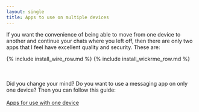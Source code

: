 ```yaml
---
layout: single
title: Apps to use on multiple devices
---
```


If you want the convenience of being able to move from one device to another and continue your chats where you left off, then there are only two apps that I feel have excellent quality and security.  These are:<br>
<table>
{% include install_wire_row.md %}
{% include install_wickrme_row.md %}
</table>

<br>
Did you change your mind?  Do you want to use a messaging app on only one device?  Then you can follow this guide:<br>
<br>
<a href="guide_single_device.html" class="btn btn--info btn--x-large">Apps for use with one device</a><br>


